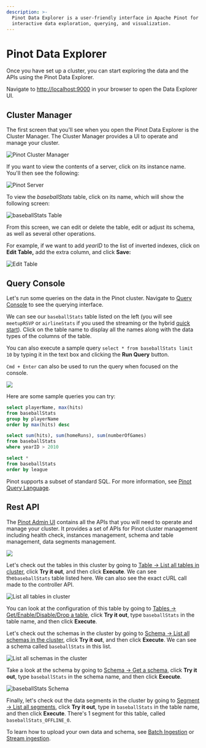 ```yaml
---
description: >-
  Pinot Data Explorer is a user-friendly interface in Apache Pinot for
  interactive data exploration, querying, and visualization.
---
```


# Pinot Data Explorer

Once you have set up a cluster, you can start exploring the data and the APIs using the Pinot Data Explorer.

Navigate to [http://localhost:9000](http://localhost:9000) in your browser to open the Data Explorer UI.

## Cluster Manager

The first screen that you'll see when you open the Pinot Data Explorer is the Cluster Manager. The Cluster Manager provides a UI to operate and manage your cluster.

![Pinot Cluster Manager](<../../.gitbook/assets/Screenshot from 2021-11-25 10-47-54.png>)

If you want to view the contents of a server, click on its instance name. You'll then see the following:

![Pinot Server](<../../.gitbook/assets/image (58).png>)

To view the _baseballStats_ table, click on its name, which will show the following screen:

![baseballStats Table](<../../.gitbook/assets/image (2) (1).png>)

From this screen, we can edit or delete the table, edit or adjust its schema, as well as several other operations.

For example, if we want to add _yearID_ to the list of inverted indexes, click on **Edit Table,** add the extra column, and click **Save:**

![Edit Table](../../.gitbook/assets/edit-baseball-stats-table-config.png)

## Query Console

Let's run some queries on the data in the Pinot cluster. Navigate to [Query Console](http://localhost:9000/#/query) to see the querying interface.

We can see our `baseballStats` table listed on the left (you will see `meetupRSVP` or `airlineStats` if you used the streaming or the hybrid [quick start](https://docs.pinot.apache.org/basics/getting-started/running-pinot-in-docker)). Click on the table name to display all the names along with the data types of the columns of the table.

You can also execute a sample query `select * from baseballStats limit 10` by typing it in the text box and clicking the **Run Query** button.

`Cmd + Enter` can also be used to run the query when focused on the console.

![](../../.gitbook/assets/Pinot\_query\_console\_cropped.png)

Here are some sample queries you can try:

```sql
select playerName, max(hits) 
from baseballStats 
group by playerName 
order by max(hits) desc
```

```sql
select sum(hits), sum(homeRuns), sum(numberOfGames) 
from baseballStats 
where yearID > 2010
```

```sql
select * 
from baseballStats 
order by league
```

Pinot supports a subset of standard SQL. For more information, see [Pinot Query Language](../../users/user-guide-query/querying-pinot.md).

## Rest API

The [Pinot Admin UI](http://localhost:9000/help) contains all the APIs that you will need to operate and manage your cluster. It provides a set of APIs for Pinot cluster management including health check, instances management, schema and table management, data segments management.

![](<../../.gitbook/assets/Screen Shot 2020-02-28 at 10.00.43 AM.png>)

Let's check out the tables in this cluster by going to [Table -> List all tables in cluster](http://localhost:9000/help#/Table/listTables), click **Try it out**, and then click **Execute**. We can see the`baseballStats` table listed here. We can also see the exact cURL call made to the controller API.

![List all tables in cluster](<../../.gitbook/assets/image (32).png>)

You can look at the configuration of this table by going to [Tables -> Get/Enable/Disable/Drop a table](http://localhost:9000/help#!/Table/alterTableStateOrListTableConfig), click **Try it out**, type `baseballStats` in the table name, and then click **Execute**.

Let's check out the schemas in the cluster by going to [Schema -> List all schemas in the cluster](http://localhost:9000/help#!/Schema/listSchemaNames), click **Try it out**, and then click **Execute**. We can see a schema called `baseballStats` in this list.

![List all schemas in the cluster](<../../.gitbook/assets/image (25).png>)

Take a look at the schema by going to [Schema -> Get a schema](http://localhost:9000/help#!/Schema/getSchema), click **Try it out**, type `baseballStats` in the schema name, and then click **Execute**.

![baseballStats Schema](<../../.gitbook/assets/image (64).png>)

Finally, let's check out the data segments in the cluster by going to [Segment -> List all segments](http://localhost:9000/help#!/Segment/getSegments), click **Try it out**, type in `baseballStats` in the table name, and then click **Execute**. There's 1 segment for this table, called `baseballStats_OFFLINE_0`.

To learn how to upload your own data and schema, see [Batch Ingestion](../data-import/batch-ingestion/) or [Stream ingestion](../data-import/pinot-stream-ingestion/).

